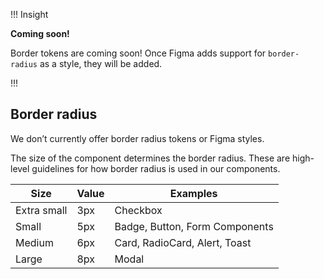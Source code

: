 !!! Insight

**Coming soon!**

Border tokens are coming soon! Once Figma adds support for `border-radius` as a style, they will be added.

!!!

## Border radius

We don’t currently offer border radius tokens or Figma styles.

The size of the component determines the border radius. These are high-level guidelines for how border radius is used in our components.

| Size        | Value | Examples                       |
| ----------- | ----- | ------------------------------ |
| Extra small | 3px   | Checkbox                       |
| Small       | 5px   | Badge, Button, Form Components |
| Medium      | 6px   | Card, RadioCard, Alert, Toast  |
| Large       | 8px   | Modal                          |

